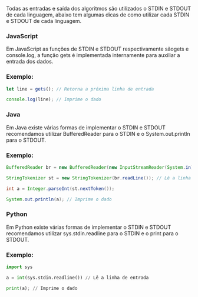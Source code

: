 Todas as entradas e saída dos algoritmos são utilizados o STDIN e STDOUT de cada linguagem, abaixo tem algumas dicas de como utilizar cada STDIN e STDOUT de cada linguagem.

### JavaScript

Em JavaScript as funções de STDIN e STDOUT respectivamente sãogets e console.log, a função gets é implementada internamente para auxiliar a entrada dos dados.

### Exemplo:

```javascript
let line = gets(); // Retorna a próxima linha de entrada

console.log(line); // Imprime o dado
```
### Java

Em Java existe várias formas de implementar o STDIN e STDOUT recomendamos utilizar BufferedReader para o STDIN e o System.out.println para o STDOUT.

### Exemplo:
```java
BufferedReader br = new BufferedReader(new InputStreamReader(System.in));

StringTokenizer st = new StringTokenizer(br.readLine()); // Lê a linha de entrada

int a = Integer.parseInt(st.nextToken());

System.out.println(a); // Imprime o dado
```
### Python

Em Python existe várias formas de implementar o STDIN e STDOUT recomendamos utilizar sys.stdin.readline para o STDIN e o print para o STDOUT.

### Exemplo:
```python
import sys

a = int(sys.stdin.readline()) // Lê a linha de entrada

print(a); // Imprime o dado
```